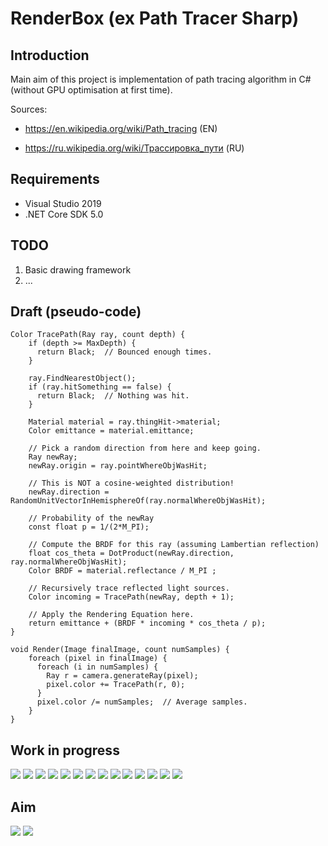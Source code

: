 # RenderBox (ex Path Tracer Sharp)



## Introduction

Main aim of this project is implementation of path tracing algorithm in C# (without GPU optimisation at first time).

Sources:

* https://en.wikipedia.org/wiki/Path_tracing (EN)

* https://ru.wikipedia.org/wiki/Трассировка_пути (RU)

## Requirements

* Visual Studio 2019
* .NET Core SDK 5.0

## TODO

1. Basic drawing framework
2. ...

## Draft (pseudo-code)

	Color TracePath(Ray ray, count depth) {
		if (depth >= MaxDepth) {
		  return Black;  // Bounced enough times.
		}

		ray.FindNearestObject();
		if (ray.hitSomething == false) {
		  return Black;  // Nothing was hit.
		}

		Material material = ray.thingHit->material;
		Color emittance = material.emittance;

		// Pick a random direction from here and keep going.
		Ray newRay;
		newRay.origin = ray.pointWhereObjWasHit;

		// This is NOT a cosine-weighted distribution!
		newRay.direction = RandomUnitVectorInHemisphereOf(ray.normalWhereObjWasHit);

		// Probability of the newRay
		const float p = 1/(2*M_PI);

		// Compute the BRDF for this ray (assuming Lambertian reflection)
		float cos_theta = DotProduct(newRay.direction, ray.normalWhereObjWasHit);
		Color BRDF = material.reflectance / M_PI ;

		// Recursively trace reflected light sources.
		Color incoming = TracePath(newRay, depth + 1);

		// Apply the Rendering Equation here.
		return emittance + (BRDF * incoming * cos_theta / p);
	}

	void Render(Image finalImage, count numSamples) {
		foreach (pixel in finalImage) {
		  foreach (i in numSamples) {
			Ray r = camera.generateRay(pixel);
			pixel.color += TracePath(r, 0);
		  }
		  pixel.color /= numSamples;  // Average samples.
		}
	}
	
## Work in progress

![](.media/1.jpg)
![](.media/2.jpg)
![](.media/3.jpg)
![](.media/4.jpg)
![](.media/5.jpg)
![](.media/6.jpg)
![](.media/7.jpg)
![](.media/8.jpg)
![](.media/9.jpg)
![](.media/10.jpg)
![](.media/11.jpg)
![](.media/12.jpg)
![](.media/13.png)
![](.media/14.png)

## Aim

![](.media/aim_1.png)
![](.media/aim_2.png)
